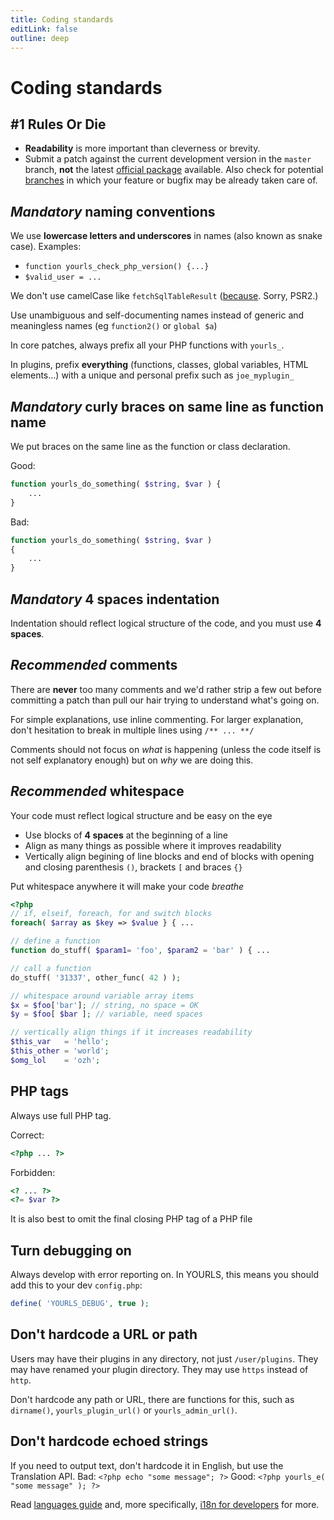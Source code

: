 ```yaml
---
title: Coding standards
editLink: false
outline: deep
---
```


# Coding standards

## #1 Rules Or Die

- **Readability** is more important than cleverness or brevity.
- Submit a patch against the current development version in the `master` branch, **not** the latest [official package](https://github.com/YOURLS/YOURLS/tags) available. Also check for potential [branches](https://github.com/YOURLS/YOURLS/branches) in which your feature or bugfix may be already taken care of.

## _Mandatory_ naming conventions

We use **lowercase letters and underscores** in names (also known as snake case).
Examples:

- `function yourls_check_php_version() {...}`
- `$valid_user = ...`

We don't use camelCase like `fetchSqlTableResult` ([because](https://twitter.com/ozh/status/897792003584532480). Sorry, PSR2.)

Use unambiguous and self-documenting names instead of generic and meaningless names (eg `function2()` or `global $a`)

In core patches, always prefix all your PHP functions with `yourls_`.

In plugins, prefix **everything** (functions, classes, global variables, HTML elements...) with a unique and personal prefix such as `joe_myplugin_`

## _Mandatory_ curly braces on same line as function name

We put braces on the same line as the function or class declaration.

Good:

```php
function yourls_do_something( $string, $var ) {
    ...
}
```

Bad:

```php
function yourls_do_something( $string, $var )
{
    ...
}
```

## _Mandatory_ 4 spaces indentation

Indentation should reflect logical structure of the code, and you must use **4 spaces**.

## _Recommended_ comments

There are **never** too many comments and we'd rather strip a few out before committing a patch than pull our hair trying to understand what's going on.

For simple explanations, use inline commenting. For larger explanation, don't hesitation to break in multiple lines using `/** ... **/`

Comments should not focus on _what_ is happening (unless the code itself is not self explanatory enough) but on _why_ we are doing this.

## _Recommended_ whitespace

Your code must reflect logical structure and be easy on the eye

- Use blocks of **4 spaces** at the beginning of a line
- Align as many things as possible where it improves readability
- Vertically align begining of line blocks and end of blocks with opening and closing parenthesis `()`, brackets `[` and braces `{}`

Put whitespace anywhere it will make your code _breathe_

```php
<?php
// if, elseif, foreach, for and switch blocks
foreach( $array as $key => $value } { ...

// define a function
function do_stuff( $param1= 'foo', $param2 = 'bar' ) { ...

// call a function
do_stuff( '31337', other_func( 42 ) );

// whitespace around variable array items
$x = $foo['bar']; // string, no space = OK
$y = $foo[ $bar ]; // variable, need spaces

// vertically align things if it increases readability
$this_var   = 'hello';
$this_other = 'world';
$omg_lol    = 'ozh';

```

## PHP tags

Always use full PHP tag.

Correct:

```php
<?php ... ?>
```

Forbidden:

```php
<? ... ?>
<?= $var ?>
```

It is also best to omit the final closing PHP tag of a PHP file

## Turn debugging on

Always develop with error reporting on. In YOURLS, this means you should add this to your dev `config.php`:

```php
define( 'YOURLS_DEBUG', true );
```

## Don't hardcode a URL or path

Users may have their plugins in any directory, not just `/user/plugins`. They may have renamed your plugin directory. They may use `https` instead of `http`.

Don't hardcode any path or URL, there are functions for this, such as `dirname()`, `yourls_plugin_url()` or `yourls_admin_url()`.

## Don't hardcode echoed strings

If you need to output text, don't hardcode it in English, but use the Translation API.
Bad: `<?php echo "some message"; ?>`
Good: `<?php yourls_e( "some message" ); ?>`

Read [languages guide](/guide/extend/languages) and, more specifically, [i18n for developers](/development/i18n) for more.
